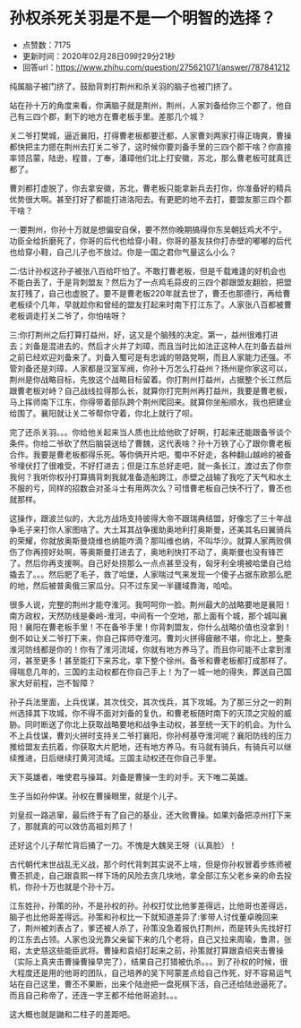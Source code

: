 # 孙权杀死关羽是不是一个明智的选择？
- 点赞数：7175
- 更新时间：2020年02月28日09时29分21秒
- 回答url：https://www.zhihu.com/question/275621071/answer/787841212
<body>
 <p data-pid="p2tOwevr">纯属脑子被门挤了。鼓励背刺打荆州和杀关羽的脑子也被门挤了。</p>
 <p data-pid="BnGD3rOc">站在孙十万的角度来看，你满脑子就是荆州，荆州，人家刘备给你三个郡了，他自己有三四个郡，剩下的地方在曹老板手里。差那几个城？</p>
 <p data-pid="JAgw_udd">关二爷打樊城，逼近襄阳，打得曹老板都要迁都，人家曹刘两家打得正嗨爽，曹操都快把主力摁在荆州去打关二爷了，这时候你要刘备手里的三四个郡干啥？你直接率领吕蒙，陆逊，程普，丁奉，潘璋他们北上打安徽，苏北，那么曹老板可就真迁都了。</p>
 <p data-pid="FAvPLNBl">曹刘都打虚脱了，你去拿安徽，苏北，曹老板只能拿新兵去打你，你准备好的精兵优势很大啊。甚至打好了都能打进洛阳去。有更肥的地不去打，要盟友那三四个郡干啥？</p>
 <p data-pid="_IFuPQGm">一:要荆州，你孙十万就是想偏安自保，要不然你晚期搞得你东吴朝廷鸡犬不宁，功臣全给折磨死了，你哥的后代也给穿小鞋，你哥的基友扶你打赤壁的嘟嘟的后代也给穿小鞋，自己儿子也不放过。你是一国之君你气量这么小么？</p>
 <p data-pid="mjgfuvVT">二:估计孙权这孙子被张八百给吓怕了。不敢打曹老板，但是千载难逢的好机会也不能白丢了，于是背刺盟友？然后为了一点鸡毛蒜皮的三四个郡跟盟友翻脸，把盟友打残了，自己也虚脱了。要不是曹老板220年就去世了，曹丕也那德行，再给曹老板续个几年，早就趁你和曾经的盟友打起来时南下打江东了。人家张八百都被曹老板调走打关二爷了，你怕啥呀？</p>
 <p data-pid="KPr55vel">三:你打荆州之后打算打益州，好，这又是个脑残的决定。第一，益州很难打进去；刘备是混进去的，然后才火并了刘璋，而且当时比如法正这种人在刘备去益州之前已经欢迎刘备来了。刘备入蜀可是有忠诚的带路党啊，而且人家能力还强。不管刘备还是刘璋，人家都是汉室军阀，你孙十万怎么打益州？扬州是你家这可以，荆州是你战略目标，先放这个战略目标留着。你打荆州打益州，占据整个长江然后跟曹老板对峙？自己战线拉得那么长，就算你打完荆州再打益州，我要是曹老板，马上挥师南下江东，你得带着部队跨个荆州爬回来。就算你坐船顺水，我也把建业给围了。襄阳就让关二爷帮你守着，你北上就行了呗。</p>
 <p data-pid="AhqN2DlR">完了还杀关羽。。。你给他关起来当人质也比给他砍了好啊，打起来还能跟备爷谈个条件。你给二爷砍了然后脑袋送给了曹魏，这代表啥？孙十万铁了心了跟你曹老板合作。我要是曹老板都得乐死。等你俩开片吧，蜀中不好走，各种翻山越岭的被备爷埋伏打了很难受，不好打进去；但是江东总好走吧，就一条长江，渡过去了你奈我何？我听你权孙打算搞背刺我就准备造船跨江，赤壁之战输了我吃了天气和水土不服的亏，同样的招数会对圣斗士有用两次么？可惜曹老板自己快不行了，曹丕也就那样。</p>
 <p data-pid="70-hhbLK">这操作，跟波兰似的，大北方战场支持彼得大帝不跟瑞典结盟，好像忘了三十年战争毛子来打你人家图啥了。大土耳其战争援助奥地利打奥斯曼，还美其名曰翼骑兵的荣耀，你就放奥斯曼烧维也纳能咋滴？那叫维也纳，不叫华沙。就算人家两败俱伤了你再捞好处啊，等奥斯曼打进去了，奥地利快打不动了，奥斯曼也没有锋芒了。然后你再支援啊。自己好处捞那么一点点甚至没有，匈牙利全境被哈堡自己给撬去了。。。然后肥了毛子，救了哈堡，人家喘过气来发现一个傻子占据东欧那么肥的地，然后被普奥俄三家瓜分。只不过东吴一半疆域靠海，哈哈。</p>
 <p data-pid="RhvHmK1K">很多人说，完整的荆州才能夺淮河。我呵呵你一脸。荆州最大的战略要地是襄阳！南方政权，天然防线是秦岭-淮河，中间有一个空地，那上面有个城，那个城叫襄阳！襄阳在曹老板手里！不在备爷手里！你背刺盟友，你什么战略价值也没拿到！倒不如让关二爷打下来，你自己挥师夺淮河。曹刘火拼得疲敝不堪，你北上，整条淮河防线都是你的！你有了淮河流域，你就有地方养马了。而且你可能不止拿到淮河，甚至更多！甚至能打下来苏北，拿下整个徐州。备爷和曹老板都打成那样了。得喘息几年的，三国的主动权都在你自己手上！为了一城一地的得失，葬送自己国家大好前程，岂不智障？</p>
 <p data-pid="WSSpgasp">孙子兵法里面，上兵伐谋，其次伐交，其次伐兵，其下攻城。为了那三分之一的荆州选择其下攻城，你不得不面对刘备的复仇，和曹老板随时南下的灭顶之灾般的威胁。同时断送了你北上获取战略要地和战争主动权，甚至统一天下的机会。为什么不上兵伐谋，曹刘火拼时支持关二爷打襄阳，你孙柯基夺淮河呢？襄阳防线的压力推给盟友去抗着，你获取大片肥地，还有地方养马。有马就有骑兵，有骑兵可以继续推进，日后继续打黄河流域。三国主动权还在你自己手里。</p>
 <p data-pid="EpvYpd6P">天下英雄者，唯使君与操耳。刘备是曹操一生的对手。天下唯二英雄。</p>
 <p data-pid="oQAnFOQa">生子当如孙仲谋。孙权在曹操眼里，就是个儿子。</p>
 <p data-pid="ekv8VEuy">刘皇叔一路逃窜，最后终于有了自己的基业，还大败曹操。如果刘备把凉州打下来了，那就真的可以效仿高祖刘邦了！</p>
 <p data-pid="ISc0dvMk">还好这个儿子帮忙背后捅了一刀。不愧是大魏吴王呀（认真脸）！</p>
 <p data-pid="gGDYdCFS">古代朝代末世战乱无义战，那个时代背刺其实说不上啥，但是你孙权冒着步练师被曹丕抓走，自己跟袁熙一样下场的风险去贪几块地，拿全部江东父老乡亲的命去投机，你孙十万也就是个孙十万。</p>
 <p data-pid="b9n32yKq">江东姓孙，孙策的孙，不是孙权的孙。孙权打仗比他爹差得远，比他哥也差得远，脑子也比他哥差得远。孙策和孙权比一下就知道差异了:爹带人讨伐董卓晚回来了，荆州被刘表占了，爹还被人杀了，孙策没急着报仇打荆州，而是转头先找好打的江东去占领。人家也没光靠父亲留下来的几个老将，自己又拉来周瑜，鲁肃，张昭，太史慈这些能臣武将。曹操和袁绍打起来之前，孙策就打算跟袁绍夹击曹操（实际上真夹击曹操曹操早完了），结果自己打猎被仇杀。。。到了孙权的时候，很大程度还是用的他哥的团队，自己培养的吴下阿蒙差点给自己作死，好不容易运气站在自己这里，曹丕不果断，出来个陆逊把一盘死棋下活，自己还给陆逊逼死了。而且自己称帝了，还连一字王都不给他哥追封。。。</p>
 <p data-pid="wyYvSwXw">这大概也就是鼬和二柱子的差距吧。</p>
</body>